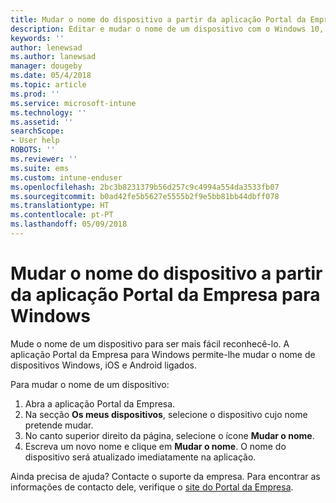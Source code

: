 ```yaml
---
title: Mudar o nome do dispositivo a partir da aplicação Portal da Empresa do Intune para Windows
description: Editar e mudar o nome de um dispositivo com o Windows 10, Android, iOS ou Microsoft HoloLens no Portal da Empresa do Intune para Windows
keywords: ''
author: lenewsad
ms.author: lanewsad
manager: dougeby
ms.date: 05/4/2018
ms.topic: article
ms.prod: ''
ms.service: microsoft-intune
ms.technology: ''
ms.assetid: ''
searchScope:
- User help
ROBOTS: ''
ms.reviewer: ''
ms.suite: ems
ms.custom: intune-enduser
ms.openlocfilehash: 2bc3b8231379b56d257c9c4994a554da3533fb07
ms.sourcegitcommit: b0ad42fe5b5627e5555b2f9e5bb81bb44dbff078
ms.translationtype: HT
ms.contentlocale: pt-PT
ms.lasthandoff: 05/09/2018
---
```

# <a name="rename-device-from-the-company-portal-app-for-windows"></a>Mudar o nome do dispositivo a partir da aplicação Portal da Empresa para Windows
Mude o nome de um dispositivo para ser mais fácil reconhecê-lo. A aplicação Portal da Empresa para Windows permite-lhe mudar o nome de dispositivos Windows, iOS e Android ligados. 

Para mudar o nome de um dispositivo:
1. Abra a aplicação Portal da Empresa.
2. Na secção **Os meus dispositivos**, selecione o dispositivo cujo nome pretende mudar.
3. No canto superior direito da página, selecione o ícone **Mudar o nome**. 
4. Escreva um novo nome e clique em **Mudar o nome**. O nome do dispositivo será atualizado imediatamente na aplicação. 

Ainda precisa de ajuda? Contacte o suporte da empresa. Para encontrar as informações de contacto dele, verifique o [site do Portal da Empresa](https://portal.manage.microsoft.com#HelpDeskDialog).
